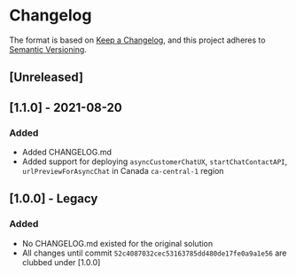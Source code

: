 # Changelog

The format is based on [Keep a Changelog](https://keepachangelog.com/en/1.0.0/),
and this project adheres to [Semantic Versioning](https://semver.org/spec/v2.0.0.html).

## [Unreleased]

## [1.1.0] - 2021-08-20
### Added
- Added CHANGELOG.md
- Added support for deploying `asyncCustomerChatUX`, `startChatContactAPI`, `urlPreviewForAsyncChat` in Canada `ca-central-1` region

## [1.0.0] - Legacy
### Added
- No CHANGELOG.md existed for the original solution
- All changes until commit `52c4087032cec53163785dd480de17fe0a9a1e56` are clubbed under [1.0.0]
